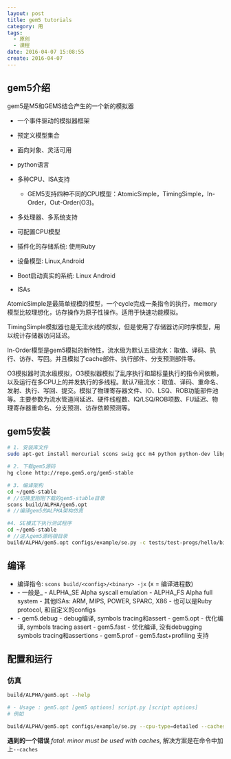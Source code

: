 ```yaml
---
layout: post
title: gem5 tutorials
category: 用
tags:
  - 原创
  - 课程
date: 2016-04-07 15:08:55
create: 2016-04-07
---
```


## gem5介绍

gem5是M5和GEMS结合产生的一个新的模拟器

* 一个事件驱动的模拟器框架
* 预定义模型集合

* 面向对象、灵活可用
* python语言
* 多种CPU、ISA支持
    *  GEM5支持四种不同的CPU模型：AtomicSimple，TimingSimple，In-Order，Out-Order(O3)。
* 多处理器、多系统支持
* 可配置CPU模型
* 插件化的存储系统: 使用Ruby
* 设备模型: Linux,Android
* Boot启动真实的系统: Linux Android
* ISAs

AtomicSimple是最简单规模的模型，一个cycle完成一条指令的执行，memory 模型比较理想化，访存操作为原子性操作。适用于快速功能模拟。

TimingSimple模拟器也是无流水线的模拟，但是使用了存储器访问时序模型，用以统计存储器访问延迟。

In-Order模型是gem5模拟的新特性，流水级为默认五级流水：取值、译码、执行、访存、写回。并且模拟了cache部件、执行部件、分支预测部件等。

O3模拟器时流水级模拟，O3模拟器模拟了乱序执行和超标量执行的指令间依赖，以及运行在多CPU上的并发执行的多线程。默认7级流水：取值、译码、重命名、发射、执行、写回、提交。模拟了物理寄存器文件、IO、LSQ、ROB功能部件池等。主要参数为流水管道间延迟、硬件线程数、IQ/LSQ/ROB项数、FU延迟、物理寄存器重命名、分支预测、访存依赖预测等。

## gem5安装


```sh
# 1. 安装库文件
sudo apt-get install mercurial scons swig gcc m4 python python-dev libgoogle-perftools-dev g++ zlib1g

# 2. 下载gem5源码
hg clone http://repo.gem5.org/gem5-stable

# 3. 编译架构
cd ~/gem5-stable
# //切换至刚刚下载的gem5-stable目录
scons build/ALPHA/gem5.opt
# //编译gem5的ALPHA架构仿真

#4. SE模式下执行测试程序
cd ~/gem5-stable
# //进入gem5源码根目录
build/ALPHA/gem5.opt configs/example/se.py -c tests/test-progs/hello/bin/alpha/linux/hello
```

## 编译

* 编译指令: `scons build/<config>/<binary> -jx` (x = 编译进程数)
* <configs>
  - 一般是<isa>_<mode>
  - ALPHA_SE Alpha syscall emulation
  - ALPHA_FS Alpha full system
  - 其他ISAs: ARM, MIPS, POWER, SPARC, X86
  - 也可以是Ruby protocol, 和自定义的configs
* <binary>
  - gem5.debug - debug编译, symbols tracing和assert
  - gem5.opt - 优化编译, symbols tracing assert
  - gem5.fast - 优化编译, 没有debugging symbols tracing和assertions
  - gem5.prof - gem5.fast+profiling 支持

## 配置和运行

<!-- TODO: Graphviz 画出流程图 -->


### 仿真

```sh
build/ALPHA/gem5.opt --help

# - Usage : gem5.opt [gem5 options] script.py [script options]
# 例如

build/ALPHA/gem5.opt configs/example/se.py --cpu-type=detailed --caches --cmd=tests/test-progs/hello/bin/alpha/linux/hello

```



**遇到的一个错误** *fatal: minor must be used with caches*, 解决方案是在命令中加上`--caches`
